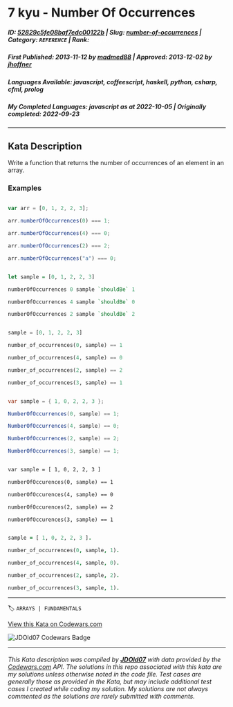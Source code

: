 # 7 kyu - Number Of Occurrences

##### **ID**: [52829c5fe08baf7edc00122b](https://www.codewars.com/kata/52829c5fe08baf7edc00122b) | **Slug**: [number-of-occurrences](https://www.codewars.com/kata/52829c5fe08baf7edc00122b) | **Category**: `REFERENCE` | **Rank**: <span style="color:white">7 kyu</span>

##### **First Published**: 2013-11-12 ***by*** [madmed88](https://www.codewars.com/users/madmed88) | **Approved**: 2013-12-02 ***by*** [jhoffner](https://www.codewars.com/users/jhoffner)

##### **Languages Available**: javascript, coffeescript, haskell, python, csharp, cfml, prolog

##### **My Completed Languages**: javascript ***as at*** 2022-10-05 | **Originally completed**: 2022-09-23

---

## Kata Description


Write a function that returns the number of occurrences of an element in an array.





### Examples

```javascript

var arr = [0, 1, 2, 2, 3];

arr.numberOfOccurrences(0) === 1;

arr.numberOfOccurrences(4) === 0;

arr.numberOfOccurrences(2) === 2;

arr.numberOfOccurrences("a") === 0;

```

```haskell

let sample = [0, 1, 2, 2, 3]

numberOfOccurrences 0 sample `shouldBe` 1

numberOfOccurrences 4 sample `shouldBe` 0

numberOfOccurrences 2 sample `shouldBe` 2

```

```python

sample = [0, 1, 2, 2, 3]

number_of_occurrences(0, sample) == 1

number_of_occurrences(4, sample) == 0

number_of_occurrences(2, sample) == 2

number_of_occurrences(3, sample) == 1

```

```csharp

var sample = { 1, 0, 2, 2, 3 };

NumberOfOccurrences(0, sample) == 1;

NumberOfOccurrences(4, sample) == 0;

NumberOfOccurrences(2, sample) == 2;

NumberOfOccurrences(3, sample) == 1;

```

```cfml

var sample = [ 1, 0, 2, 2, 3 ]

numberOfOccurences(0, sample) == 1

numberOfOccurences(4, sample) == 0

numberOfOccurences(2, sample) == 2

numberOfOccurences(3, sample) == 1

```

```prolog

sample = [ 1, 0, 2, 2, 3 ].

number_of_occurrences(0, sample, 1).

number_of_occurrences(4, sample, 0).

number_of_occurrences(2, sample, 2).

number_of_occurrences(3, sample, 1).

```

---


🏷 `ARRAYS | FUNDAMENTALS`


[View this Kata on Codewars.com](https://www.codewars.com/kata/52829c5fe08baf7edc00122b)

![](https://www.codewars.com/users/jdold07/badges/large "JDOld07 Codewars Badge")

---

###### *This Kata description was compiled by [**JDOld07**](https://tpstech.dev) with data provided by the [Codewars.com](https://www.codewars.com) API.  The solutions in this repo associated with this kata are my solutions unless otherwise noted in the code file.  Test cases are generally those as provided in the Kata, but may include additional test cases I created while coding my solution.  My solutions are not always commented as the solutions are rarely submitted with comments.*

